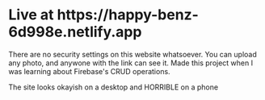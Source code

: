 <h1>Live at https://happy-benz-6d998e.netlify.app</h1>

There are no security settings on this website whatsoever. You can upload any photo, and anywone with the link can see it. Made this project when I was learning about Firebase's CRUD operations. 

The site looks okayish on a desktop and HORRIBLE on a phone
